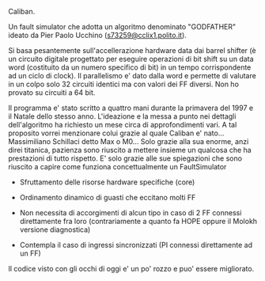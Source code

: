 Caliban.                                                                  
                                                                          
  Un fault simulator che adotta un algoritmo denominato "GODFATHER" ideato da Pier Paolo Ucchino (s73259@cclix1.polito.it). 

Si basa pesantemente sull'accellerazione hardware data dai barrel shifter (è un circuito digitale progettato per eseguire operazioni di bit shift su un data word (costituito da un numero specifico di bit) in un tempo corrispondente ad un ciclo di clock). Il parallelismo e' dato dalla word e permette di valutare in un colpo solo 32 circuiti identici ma con valori dei FF diversi. Non ho provato su circuiti a 64 bit.

Il programma e' stato scritto a quattro mani durante la primavera del 1997 e il Natale dello stesso anno. L'ideazione e la messa a punto nei dettagli dell'algoritmo ha richiesto un mese circa di approfondimenti vari. A tal proposito vorrei menzionare colui grazie al quale Caliban e' nato... Massimiliano Schillaci detto Max o M0... Solo grazie alla sua enorme, anzi direi titanica, pazienza sono riuscito a mettere insieme un qualcosa che ha prestazioni di tutto rispetto. E' solo grazie alle sue spiegazioni che sono riuscito a capire come funziona concettualmente un FaultSimulator

- Sfruttamento delle risorse hardware specifiche (core)

- Ordinamento dinamico di guasti che eccitano molti FF

- Non necessita di accorgimenti di alcun tipo in caso di 2 FF connessi direttamente fra loro (contrariamente a quanto fa HOPE oppure il Molokh versione diagnostica)

- Contempla il caso di ingressi sincronizzati (PI connessi direttamente ad un FF)

Il codice visto con gli occhi di oggi e' un po' rozzo e puo' essere migliorato.
